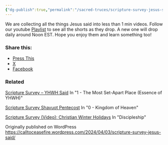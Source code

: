 ```yaml
---
{"dg-publish":true,"permalink":"/sacred-truces/scripture-survey-jesus-said/"}
---
```



We are collecting all the things Jesus said into less than 1 min videos. Follow our youtube [Playlist](https://youtube.com/playlist?list=PLbihUkS-becuVqYq1SBuuH1uHKKd2j97N&si=pjJGn-7w_8Ps8FGT) to see all the shorts as they drop. A new one will drop daily around Noon EST. Hope you enjoy them and learn something too!

### Share this:

- [Press This](https://calltoceasefire.wordpress.com/2024/04/03/scripture-survey-jesus-said/?share=press-this&nb=1)
- [X](https://calltoceasefire.wordpress.com/2024/04/03/scripture-survey-jesus-said/?share=twitter&nb=1)
- [Facebook](https://calltoceasefire.wordpress.com/2024/04/03/scripture-survey-jesus-said/?share=facebook&nb=1)

### Related

[Scripture Survey – YHWH Said](https://calltoceasefire.wordpress.com/2024/05/18/scripture-survey-yhwh-said/ "Scripture Survey &#8211; YHWH&nbsp;Said") In "1 - The Most Set-Apart Place (Essence of YHWH)"

[Scripture Survey Shavuot Pentecost](https://calltoceasefire.wordpress.com/2024/06/09/scripture-survey-shavuot-pentecost/ "Scripture Survey Shavuot&nbsp;Pentecost") In "0 - Kingdom of Heaven"

[Scripture Survey (Video): Christian Winter Holidays](https://calltoceasefire.wordpress.com/2023/12/18/scripture-survey-video-christian-winter-holidays/ "Scripture Survey (Video): Christian Winter&nbsp;Holidays") In "Discipleship"

Originally published on WordPress https://calltoceasefire.wordpress.com/2024/04/03/scripture-survey-jesus-said/
